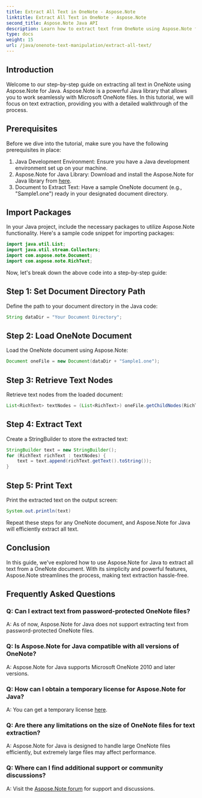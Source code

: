 ```yaml
---
title: Extract All Text in OneNote - Aspose.Note
linktitle: Extract All Text in OneNote - Aspose.Note
second_title: Aspose.Note Java API
description: Learn how to extract text from OneNote using Aspose.Note for Java. A comprehensive guide with step-by-step instructions for seamless text extraction.
type: docs
weight: 15
url: /java/onenote-text-manipulation/extract-all-text/
---
```

## Introduction
Welcome to our step-by-step guide on extracting all text in OneNote using Aspose.Note for Java. Aspose.Note is a powerful Java library that allows you to work seamlessly with Microsoft OneNote files. In this tutorial, we will focus on text extraction, providing you with a detailed walkthrough of the process.
## Prerequisites
Before we dive into the tutorial, make sure you have the following prerequisites in place:
1. Java Development Environment: Ensure you have a Java development environment set up on your machine.
2. Aspose.Note for Java Library: Download and install the Aspose.Note for Java library from [here](https://releases.aspose.com/note/java/).
3. Document to Extract Text: Have a sample OneNote document (e.g., "Sample1.one") ready in your designated document directory.
## Import Packages
In your Java project, include the necessary packages to utilize Aspose.Note functionality. Here's a sample code snippet for importing packages:
```java
import java.util.List;
import java.util.stream.Collectors;
import com.aspose.note.Document;
import com.aspose.note.RichText;
```
Now, let's break down the above code into a step-by-step guide:
## Step 1: Set Document Directory Path
Define the path to your document directory in the Java code:
```java
String dataDir = "Your Document Directory";
```
## Step 2: Load OneNote Document
Load the OneNote document using Aspose.Note:
```java
Document oneFile = new Document(dataDir + "Sample1.one");
```
## Step 3: Retrieve Text Nodes
Retrieve text nodes from the loaded document:
```java
List<RichText> textNodes = (List<RichText>) oneFile.getChildNodes(RichText.class);
```
## Step 4: Extract Text
Create a StringBuilder to store the extracted text:
```java
StringBuilder text = new StringBuilder();
for (RichText richText : textNodes) {
    text = text.append(richText.getText().toString());
}
```
## Step 5: Print Text
Print the extracted text on the output screen:
```java
System.out.println(text)
```
Repeat these steps for any OneNote document, and Aspose.Note for Java will efficiently extract all text.
## Conclusion
In this guide, we've explored how to use Aspose.Note for Java to extract all text from a OneNote document. With its simplicity and powerful features, Aspose.Note streamlines the process, making text extraction hassle-free.
## Frequently Asked Questions

### Q: Can I extract text from password-protected OneNote files?
A: As of now, Aspose.Note for Java does not support extracting text from password-protected OneNote files.
### Q: Is Aspose.Note for Java compatible with all versions of OneNote?
A: Aspose.Note for Java supports Microsoft OneNote 2010 and later versions.
### Q: How can I obtain a temporary license for Aspose.Note for Java?
A: You can get a temporary license [here](https://purchase.aspose.com/temporary-license/).
### Q: Are there any limitations on the size of OneNote files for text extraction?
A: Aspose.Note for Java is designed to handle large OneNote files efficiently, but extremely large files may affect performance.
### Q: Where can I find additional support or community discussions?
A: Visit the [Aspose.Note forum](https://forum.aspose.com/c/note/28) for support and discussions.
